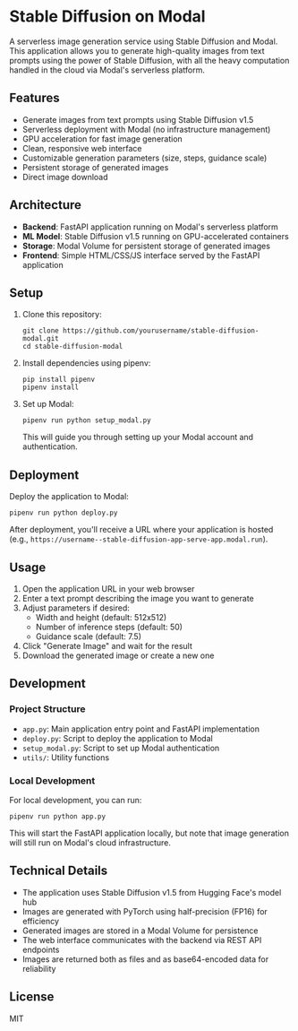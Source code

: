 # Stable Diffusion on Modal

A serverless image generation service using Stable Diffusion and Modal. This application allows you to generate high-quality images from text prompts using the power of Stable Diffusion, with all the heavy computation handled in the cloud via Modal's serverless platform.

## Features

- Generate images from text prompts using Stable Diffusion v1.5
- Serverless deployment with Modal (no infrastructure management)
- GPU acceleration for fast image generation
- Clean, responsive web interface
- Customizable generation parameters (size, steps, guidance scale)
- Persistent storage of generated images
- Direct image download

## Architecture

- **Backend**: FastAPI application running on Modal's serverless platform
- **ML Model**: Stable Diffusion v1.5 running on GPU-accelerated containers
- **Storage**: Modal Volume for persistent storage of generated images
- **Frontend**: Simple HTML/CSS/JS interface served by the FastAPI application

## Setup

1. Clone this repository:
   ```
   git clone https://github.com/yourusername/stable-diffusion-modal.git
   cd stable-diffusion-modal
   ```

2. Install dependencies using pipenv:
   ```
   pip install pipenv
   pipenv install
   ```

3. Set up Modal:
   ```
   pipenv run python setup_modal.py
   ```
   This will guide you through setting up your Modal account and authentication.

## Deployment

Deploy the application to Modal:
```
pipenv run python deploy.py
```

After deployment, you'll receive a URL where your application is hosted (e.g., `https://username--stable-diffusion-app-serve-app.modal.run`).

## Usage

1. Open the application URL in your web browser
2. Enter a text prompt describing the image you want to generate
3. Adjust parameters if desired:
   - Width and height (default: 512x512)
   - Number of inference steps (default: 50)
   - Guidance scale (default: 7.5)
4. Click "Generate Image" and wait for the result
5. Download the generated image or create a new one

## Development

### Project Structure

- `app.py`: Main application entry point and FastAPI implementation
- `deploy.py`: Script to deploy the application to Modal
- `setup_modal.py`: Script to set up Modal authentication
- `utils/`: Utility functions

### Local Development

For local development, you can run:
```
pipenv run python app.py
```

This will start the FastAPI application locally, but note that image generation will still run on Modal's cloud infrastructure.

## Technical Details

- The application uses Stable Diffusion v1.5 from Hugging Face's model hub
- Images are generated with PyTorch using half-precision (FP16) for efficiency
- Generated images are stored in a Modal Volume for persistence
- The web interface communicates with the backend via REST API endpoints
- Images are returned both as files and as base64-encoded data for reliability

## License

MIT 